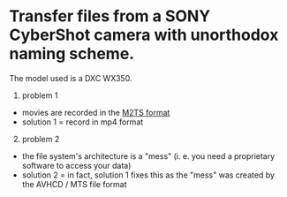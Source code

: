 # Transfer files from a SONY CyberShot camera with unorthodox naming scheme.

The model used is a DXC WX350.

1. problem 1
 * movies are recorded in the [M2TS format](https://en.wikipedia.org/wiki/.m2ts)
 * solution 1 = record in mp4 format

2. problem 2
 * the file system's architecture is a "mess" (i. e. you need a proprietary
  software to access your data)
 * solution 2 = in fact, solution 1 fixes this as the "mess" was created by the
 AVHCD / MTS file format
